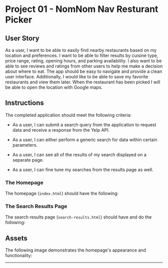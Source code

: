 # Project 01 - NomNom Nav Resturant Picker

## User Story

As a user, I want to be able to easily find nearby restaurants based on my location and preferences. I want to be able to filter results by cuisine type, price range, rating, opening hours, and parking availability. I also want to be able to see reviews and ratings from other users to help me make a decision about where to eat. The app should be easy to navigate and provide a clean user interface. Additionally, I would like to be able to save my favorite restaurants and view them later. When the restaurant has been picked I will be able to open the location with Google maps.

## Instructions

The completed application should meet the following criteria:

* As a user, I can submit a search query from the application to request data and receive a response from the Yelp API.

* As a user, I can either perform a generic search for data within certain parameters.

* As a user, I can see all of the results of my search displayed on a separate page.

* As a user, I can fine tune my searches from the results page as well.



### The Homepage

The homepage (`index.html`) should have the following:


### The Search Results Page

The search results page (`search-results.html`) should have and do the following:

## Assets

The following image demonstrates the homepage's appearance and functionality:


---

